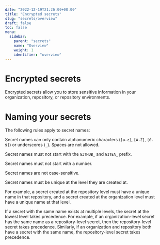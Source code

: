 ```yaml
---
date: "2022-12-19T21:26:00+08:00"
title: "Encrypted secrets"
slug: "secrets/overview"
draft: false
toc: false
menu:
  sidebar:
    parent: "secrets"
    name: "Overview"
    weight: 1
    identifier: "overview"
---
```


# Encrypted secrets

Encrypted secrets allow you to store sensitive information in your organization, repository, or repository environments.

# Naming your secrets

The following rules apply to secret names:

Secret names can only contain alphanumeric characters (`[a-z]`, `[A-Z]`, `[0-9]`) or underscores (`_`). Spaces are not allowed.

Secret names must not start with the `GITHUB_` and `GITEA_` prefix.

Secret names must not start with a number.

Secret names are not case-sensitive.

Secret names must be unique at the level they are created at.

For example, a secret created at the repository level must have a unique name in that repository, and a secret created at the organization level must have a unique name at that level.

If a secret with the same name exists at multiple levels, the secret at the lowest level takes precedence. For example, if an organization-level secret has the same name as a repository-level secret, then the repository-level secret takes precedence. Similarly, if an organization and repository both have a secret with the same name, the repository-level secret takes precedence.
